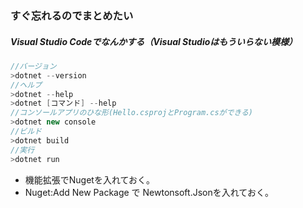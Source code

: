 ### すぐ忘れるのでまとめたい


##### Visual Studio Codeでなんかする（Visual Studioはもういらない模様）
```c#
//バージョン
>dotnet --version
//ヘルプ
>dotnet --help
>dotnet [コマンド] --help
//コンソールアプリのひな形(Hello.csprojとProgram.csができる)
>dotnet new console
//ビルド
>dotnet build
//実行
>dotnet run
```

- 機能拡張でNugetを入れておく。
- Nuget:Add New Package で Newtonsoft.Jsonを入れておく。

